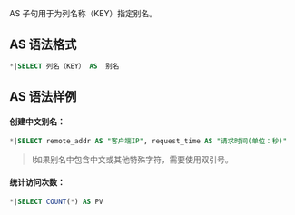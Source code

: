 

AS 子句用于为列名称（KEY）指定别名。

## AS 语法格式

```sql
*|SELECT 列名（KEY） AS  别名
```

## AS 语法样例

#### 创建中文别名：
```sql
*|SELECT remote_addr AS "客户端IP", request_time AS "请求时间(单位：秒)" 
```
>!如果别名中包含中文或其他特殊字符，需要使用双引号。


#### 统计访问次数：
```sql
*|SELECT COUNT(*) AS PV
```





